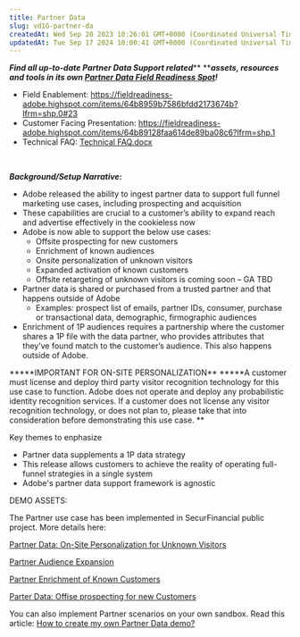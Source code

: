 ```yaml
---
title: Partner Data
slug: vd1G-partner-da
createdAt: Wed Sep 20 2023 10:26:01 GMT+0000 (Coordinated Universal Time)
updatedAt: Tue Sep 17 2024 10:00:41 GMT+0000 (Coordinated Universal Time)
---
```


***Find all up-to-date Partner Data Support related***** *****assets, resources and tools in its own ***[Partner Data Field Readiness Spot](https://fieldreadiness-adobe.highspot.com/spots/5f72241b659e937d76f13081?list=64b41b15df01949debb308bd)***!*** 

- Field Enablement: <https://fieldreadiness-adobe.highspot.com/items/64b8959b7586bfdd2173674b?lfrm=shp.0#23>  
- Customer Facing Presentation: <https://fieldreadiness-adobe.highspot.com/items/64b89128faa614de89ba08c6?lfrm=shp.1>  
- Technical FAQ: [Technical FAQ.docx](https://adobe-my.sharepoint.com/\:w:/p/nangia/EW7qHx-bHS5MlXHU8UGHasMBEfy2Z1iTxwT2_F2STqEqSw?e=Wg6ebc)  

 

***Background/Setup Narrative:*** 

- Adobe released the ability to ingest partner data to support full funnel marketing use cases, including prospecting and acquisition  
- These capabilities are crucial to a customer’s ability to expand reach and advertise effectively in the cookieless now 
- Adobe is now able to support the below use cases: 
  - Offsite prospecting for new customers  
  - Enrichment of known audiences  
  - Onsite personalization of unknown visitors  
  - Expanded activation of known customers  
  - Offsite retargeting of unknown visitors is coming soon – GA TBD 
- Partner data is shared or purchased from a trusted partner and that happens outside of Adobe 
  - Examples: prospect list of emails, partner IDs, consumer, purchase or transactional data, demographic, firmographic audiences  
- Enrichment of 1P audiences requires a partnership where the customer shares a 1P file with the data partner, who provides attributes that they’ve found match to the customer’s audience. This also happens outside of Adobe.  

***\*\*IMPORTANT FOR ON-SITE PERSONALIZATION\*\* *****A customer must license and deploy third party visitor recognition technology for this use case to function. Adobe does not operate and deploy any probabilistic identity recognition services. If a customer does not license any visitor recognition technology, or does not plan to, please take that into consideration before demonstrating this use case. ** 

Key themes to enphasize

- Partner data supplements a 1P data strategy  
- This release allows customers to achieve the reality of operating full-funnel strategies in a single system 
- Adobe's partner data support framework is agnostic&#x20;

DEMO ASSETS:

The Partner use case has been implemented in SecurFinancial public project. More details here:&#x20;

[Partner Data: On-Site Personalization for Unknown Visitors](<../Demo System Next/Partner Data_ On-Site Personalization for Unknown Visitors.md>)

[Partner Audience Expansion](<../Demo System Next/Partner Audience Expansion.md>)

[Partner Enrichment of Known Customers](<../Demo System Next/Partner Enrichment of Known Customers.md>)

[Parter Data: Offise prospecting for new Customers](<../Demo System Next/Parter Data_ Offise prospecting for new Customers.md>)

You can also implement Partner scenarios on your own sandbox. Read this article: [How to create my own Partner Data demo?](<../Demo System Next/How to create my own Partner Data demo_.md>)
